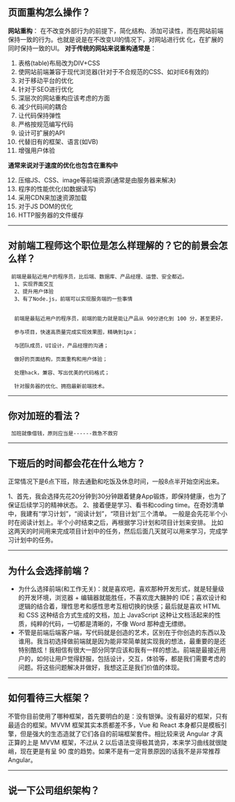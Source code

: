 ## 页面重构怎么操作？
**网站重构**：
​	在不改变外部行为的前提下，简化结构、添加可读性，而在网站前端保持一致的行为。也就是说是在不改变UI的情况下，对网站进行优  化，在扩展的同时保持一致的UI。
**对于传统的网站来说重构通常是**：

1. 表格(table)布局改为DIV+CSS
2. 使网站前端兼容于现代浏览器(针对于不合规范的CSS、如对IE6有效的)
3. 对于移动平台的优化
4. 针对于SEO进行优化
5. 深层次的网站重构应该考虑的方面
6. 减少代码间的耦合
7. 让代码保持弹性
8. 严格按规范编写代码
9. 设计可扩展的API
10. 代替旧有的框架、语言(如VB)
11. 增强用户体验

   **通常来说对于速度的优化也包含在重构中**

12. 压缩JS、CSS、image等前端资源(通常是由服务器来解决)
13. 程序的性能优化(如数据读写)
14. 采用CDN来加速资源加载
15. 对于JS DOM的优化
16. HTTP服务器的文件缓存

---

## 对前端工程师这个职位是怎么样理解的？它的前景会怎么样？

```
 前端是最贴近用户的程序员，比后端、数据库、产品经理、运营、安全都近。
  1、实现界面交互
  2、提升用户体验
  3、有了Node.js，前端可以实现服务端的一些事情


  前端是最贴近用户的程序员，前端的能力就是能让产品从 90分进化到 100 分，甚至更好，

  参与项目，快速高质量完成实现效果图，精确到1px；

  与团队成员，UI设计，产品经理的沟通；

  做好的页面结构，页面重构和用户体验；

  处理hack，兼容、写出优美的代码格式；

  针对服务器的优化、拥抱最新前端技术。
```

---

## 你对加班的看法？

```
 加班就像借钱，原则应当是------救急不救穷
```

---

## 下班后的时间都会花在什么地方？

正常情况下是6点下班，除去通勤和吃饭及休息时间，一般8点半开始空闲出来。

1、首先，我会选择先花20分钟到30分钟跟着健身App锻炼，即保持健康，也为了保证后续学习的精神状态。
2、接着便是学习、看书和coding time。在奇妙清单中，我建有“学习计划”，“阅读计划”，“项目计划”三个清单。
一般是会先花半个小时在阅读计划上。半个小时结束之后，再根据学习计划和项目计划来安排。
比如这两天的时间用来完成项目计划中的任务，然后后面几天就可以用来学习，完成学习计划中的任务。

---

## 为什么会选择前端？

- 为什么选择前端(和工作无关)：就是喜欢吧，喜欢那种开发形式，就是轻量级的开发环境，浏览器 + 编辑器就能胜任，不喜欢庞大臃肿的 IDE；喜欢设计和逻辑的结合着，理性思考和感性思考互相切换的快感；最后就是喜欢 HTML 和 CSS 这种结合方式生成的文档，加上 JavaScript 这种让文档活起来的性质，纯粹的代码，一切都是清晰的，不像 Word 那种虚无缥缈。
- 不管是前端后端客户端，写代码就是创造的艺术，区别在于你创造的东西以及谁用。我当初选择做前端就是因为能非常简单就实现我的想法，最重要的是还特别酷炫！我相信有很大一部分同学应该和我有一样的想法。前端是最接近用户的，如何让用户觉得舒服，包括设计，交互，体验等，都是我们需要考虑的问题。将这些问题解决并做好，我想这正是我们价值的体现。

---

## 如何看待三大框架？

不管你目前使用了哪种框架，首先要明白的是：没有银弹。没有最好的框架，只有最适合的框架。MVVM 框架其实本质都差不多，Vue 和 React 本身都只是模板引擎，但是强大的生态造就了它们各自的前端框架套件。相比较来说 Angular 才真正算的上是 MVVM 框架，不过从 2 以后语法变得极其诡异，本来学习曲线就很陡峭，现在更是有呈 90 度的趋势。如果不是有一定背景原因的话我不是非常推荐 Angular。

---

## 说一下公司组织架构？



